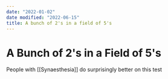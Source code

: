 ```yaml
---
date: "2022-01-02"
date modified: "2022-06-15"
title: A bunch of 2's in a field of 5's
---
```


# A Bunch of 2's in a Field of 5's
People with [[Synaesthesia]] do surprisingly better on this test
